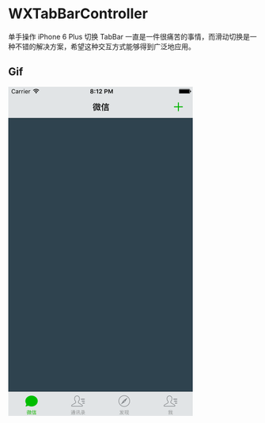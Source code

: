 # WXTabBarController

单手操作 iPhone 6 Plus 切换 TabBar 一直是一件很痛苦的事情，而滑动切换是一种不错的解决方案，希望这种交互方式能够得到广泛地应用。

## Gif

![WXTabBarController](GIF/WXTabBarController.gif "WXTabBarController")
